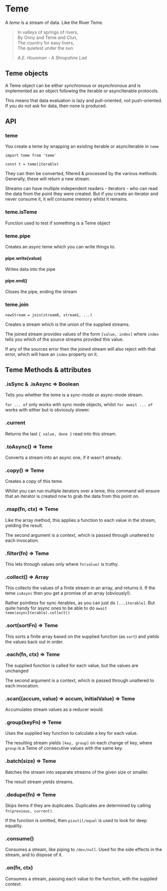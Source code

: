 # Teme

A *teme* is a stream of data. Like the River Teme.

>In valleys of springs of rivers,\
>By Onny and Teme and Clun,\
>The country for easy livers,\
>The quietest under the sun
>
>*A.E. Housman - A Shropshire Lad*

## Teme objects

A Teme object can be either *synchronous* or *asynchronous*
and is implemented as an object following the iterable or asyncIterable
protocols.

This means that data evaluation is lazy and pull-oriented, not push-oriented.
If you do not ask for data, then none is produced.

## API

### teme

You create a teme by wrapping an existing iterable or asyncIterable in `teme`

```
import teme from 'teme'

const t = teme(iterable)
```

They can then be converted, filtered & processed by the various methods.
Generally, these will return a new stream.

Streams can have multiple independent readers - iterators - who can read
the data from the point they were created. But if you create an iterator
and never consume it, it will consume memory whilst it remains.

### teme.isTeme

Function used to test if something is a Teme object

### teme.pipe

Creates an async teme which you can write things to.

#### pipe.write(value)

Writes data into the pipe

#### pipe.end()

Closes the pipe, ending the stream

### teme.join
`newStream = join(stream0, stream1, ...)`

Creates a stream which is the union of the supplied streams.

The joined stream provides values of the form `[value, index]` where
`index` tells you which of the source streams provided this value.

If any of the sources error then the joined stream will also reject
with that error, which will have an `index` property on it.


## Teme Methods & attributes

### .isSync & .isAsync => Boolean

Tells you whether the teme is a sync-mode or async-mode stream.

`for ... of` only works with sync mode objects,
whilst `for await ... of` works with either but is obviosuly slower.

### .current

Returns the last `{ value, done }` read into this stream.

### .toAsync() => Teme

Converts a stream into an async one, if it wasn't already.

### .copy() => Teme

Creates a copy of this teme.

Whilst you can run multiple iterators over a teme, this command
will ensure that an iterator is created now to grab the data from this
point on.

### .map(fn, ctx) => Teme

Like the array method, this applies a function to each value in the stream,
yielding the result.

The second argument is a context, which is passed through unaltered
to each invocation.

### .filter(fn) => Teme

This lets through values only where `fn(value)` is truthy.

### .collect() => Array

This collects the values of a finite stream in an array, and returns it.
If the teme `isAsync` then you get a promise of an array (obviously!).

Rather pointless for sync iterables, as you can just do `[...iterable]`. But
quite handy for async ones to be able to do `await teme(asyncIterable).collect()`

### .sort(sortFn) => Teme

This sorts a finite array based on the supplied function (as `sort`) and
yields the values back out in order.

### .each(fn, ctx) => Teme

The supplied function is called for each value, but the values are unchanged

The second argument is a context, which is passed through unaltered to
each invocation.

### .scan((accum, value) => accum, initialValue) => Teme

Accumulates stream values as a reducer would.

### .group(keyFn) => Teme

Uses the supplied key function to calculate a key for each value.

The resulting stream yields `[key, group]` on each change of key, where
`group` is a Teme of consecutive values with the same key.

### .batch(size) => Teme

Batches the stream into separate streams of the given size or smaller.

The result stream yields streams. 

### .dedupe(fn) => Teme

Skips items if they are duplicates. Duplicates are determined by calling
`fn(previous, current)`.

If the function is omitted, then `pixutil/equal` is used to look for
deep equality.

### .consume()

Consumes a stream, like piping to `/dev/null`. Used for the side effects in
the stream, and to dispose of it.

### .on(fn, ctx)

Consumes a stream, passing each value to the function, with the supplied
context.
